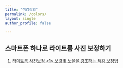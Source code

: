 ```yaml
---
title: "색감강의"
permalink: /colors/
layout: single
author_profile: false

---
```




## 스마트폰 하나로 라이트룸 사진 보정하기

1.  [라이트룸 사진보정 <1> 보랏빛 노을을 강조하는 색감 보정법](https://zer041ne.github.io/colors/colors-1/)